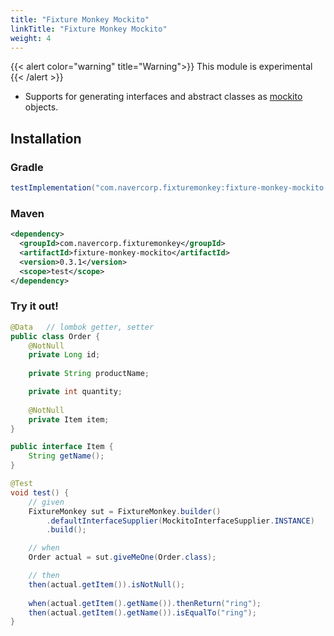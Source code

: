```yaml
---
title: "Fixture Monkey Mockito"
linkTitle: "Fixture Monkey Mockito"
weight: 4
---
```

{{< alert color="warning" title="Warning">}}
This module is experimental
{{< /alert >}}
- Supports for generating interfaces and abstract classes as [mockito](https://github.com/mockito/mockito) objects.

## Installation
### Gradle
```groovy
testImplementation("com.navercorp.fixturemonkey:fixture-monkey-mockito:0.3.1")
```

### Maven
```xml
<dependency>
  <groupId>com.navercorp.fixturemonkey</groupId>
  <artifactId>fixture-monkey-mockito</artifactId>
  <version>0.3.1</version>
  <scope>test</scope>
</dependency>
```

### Try it out!
```java
@Data   // lombok getter, setter
public class Order {
	@NotNull
    private Long id;
	
    private String productName;

	private int quantity;
	
	@NotNull
	private Item item;
}

public interface Item {
	String getName();
}

@Test
void test() {
	// given
	FixtureMonkey sut = FixtureMonkey.builder()
		.defaultInterfaceSupplier(MockitoInterfaceSupplier.INSTANCE)
		.build();

    // when
    Order actual = sut.giveMeOne(Order.class);

    // then
    then(actual.getItem()).isNotNull();
    
    when(actual.getItem().getName()).thenReturn("ring");
    then(actual.getItem().getName()).isEqualTo("ring");
}
```
